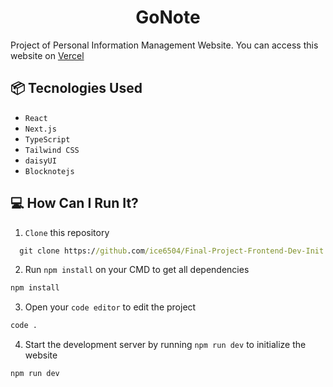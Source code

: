 <div align="center">
    <h1>GoNote</h1>
</div>

Project of Personal Information Management Website. You can access this website on <a href='https://gonote-final-dev-init.vercel.app/'>Vercel</a>

## 📦 Tecnologies Used
- `React`
- `Next.js`
- `TypeScript`
- `Tailwind CSS`
- `daisyUI`
- `Blocknotejs`

## 💻 How Can I Run It?

1. `Clone` this repository

```cmd
  git clone https://github.com/ice6504/Final-Project-Frontend-Dev-Init.git
```

2. Run `npm install` on your CMD to get all dependencies

```cmd
npm install
```

3. Open your `code editor` to edit the project

```cmd
code .
```

4. Start the development server by running `npm run dev` to initialize the website

```cmd
npm run dev
```
